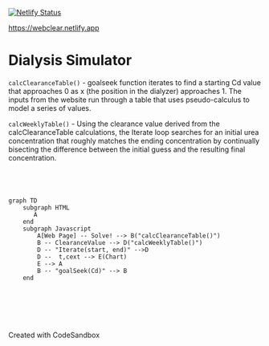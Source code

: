 
[![Netlify Status](https://api.netlify.com/api/v1/badges/ebd12782-20e2-4816-816c-5534dbefdbe9/deploy-status)](https://app.netlify.com/sites/webclear/deploys)

https://webclear.netlify.app

# Dialysis Simulator

`calcClearanceTable()` - goalseek function iterates to find a starting Cd value that approaches 0 as x (the position in the dialyzer) approaches 1. The inputs from the website run through a table that uses pseudo-calculus to model a series of values.

`calcWeeklyTable()` - Using the clearance value derived from the calcClearanceTable calculations, the Iterate loop searches for an initial urea concentration that roughly matches the ending concentration by continually bisecting the difference between the initial guess and the resulting final concentration.

```mermaid




graph TD
    subgraph HTML
       A 
    end
    subgraph Javascript
        A[Web Page] -- Solve! --> B("calcClearanceTable()")
        B -- ClearanceValue --> D("calcWeeklyTable()")
        D -- "Iterate(start, end)" -->D
        D --  t,cext --> E(Chart)
        E --> A
        B -- "goalSeek(Cd)" --> B
    end







```

Created with CodeSandbox
